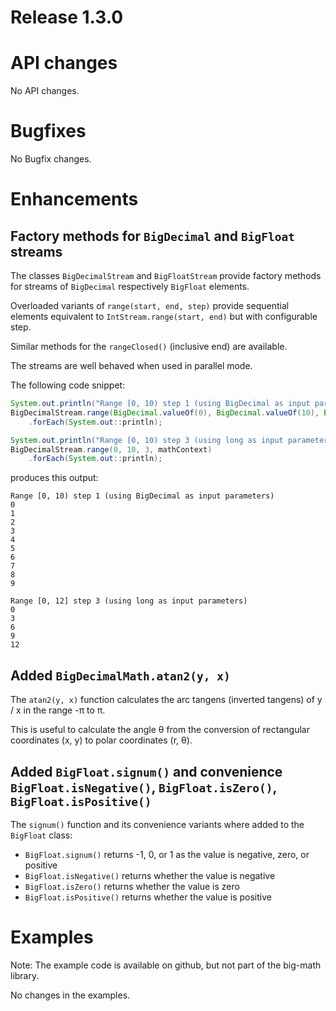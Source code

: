 # Release 1.3.0

# API changes

No API changes.


# Bugfixes

No Bugfix changes.


# Enhancements

## Factory methods for `BigDecimal` and `BigFloat` streams

The classes `BigDecimalStream` and `BigFloatStream` provide factory methods for streams of `BigDecimal` respectively `BigFloat` elements.

Overloaded variants of `range(start, end, step)` provide sequential elements equivalent to `IntStream.range(start, end)` but with configurable step.

Similar methods for the `rangeClosed()` (inclusive end) are available.

The streams are well behaved when used in parallel mode. 

The following code snippet:
```java
System.out.println("Range [0, 10) step 1 (using BigDecimal as input parameters)");
BigDecimalStream.range(BigDecimal.valueOf(0), BigDecimal.valueOf(10), BigDecimal.ONE, mathContext)
	.forEach(System.out::println);

System.out.println("Range [0, 10) step 3 (using long as input parameters)");
BigDecimalStream.range(0, 10, 3, mathContext)
	.forEach(System.out::println);
```

produces this output:
```
Range [0, 10) step 1 (using BigDecimal as input parameters)
0
1
2
3
4
5
6
7
8
9

Range [0, 12] step 3 (using long as input parameters)
0
3
6
9
12
```


## Added `BigDecimalMath.atan2(y, x)`

The `atan2(y, x)` function calculates the arc tangens (inverted tangens) of y / x in the range -π to π.

This is useful to calculate the angle θ from the conversion of rectangular
coordinates (x, y) to polar coordinates (r, θ).


## Added `BigFloat.signum()` and convenience `BigFloat.isNegative()`, `BigFloat.isZero()`, `BigFloat.isPositive()`  

The `signum()` function and its convenience variants where added to the `BigFloat` class:
* `BigFloat.signum()` returns -1, 0, or 1 as the value is negative, zero, or positive
* `BigFloat.isNegative()` returns whether the value is negative
* `BigFloat.isZero()` returns whether the value is zero
* `BigFloat.isPositive()` returns whether the value is positive


# Examples

Note: The example code is available on github, but not part of the big-math library.

No changes in the examples.
